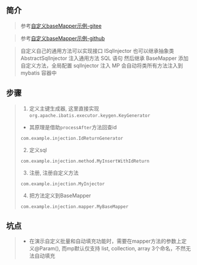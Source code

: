 ## 简介
> 参考[自定义baseMapper示例-gitee](https://gitee.com/baomidou/mybatis-plus-samples/tree/master/mybatis-plus-sample-deluxe)

> 参考[自定义baseMapper示例-github](https://github.com/baomidou/mybatis-plus-samples/tree/master/mybatis-plus-sample-deluxe)

> 自定义自己的通用方法可以实现接口 ISqlInjector 也可以继承抽象类 AbstractSqlInjector 注入通用方法 SQL 语句 然后继承 BaseMapper 添加自定义方法，全局配置 sqlInjector 注入 MP 会自动将类所有方法注入到 mybatis 容器中

## 步骤

> 1. 定义主键生成器, 这里直接实现`org.apache.ibatis.executor.keygen.KeyGenerator`
>   - 其原理是借助`processAfter`方法回查id
>   
> ```
> com.example.injection.IdReturnGenerator
> ```
> 
> 2. 定义sql
>
> ```
> com.example.injection.method.MyInsertWithIdReturn
> ```
>
> 3. 注册, 注册自定义方法
> 
> ```
> com.example.injection.MyInjector
> ```
> 
> 4. 把方法定义到BaseMapper
> 
> ```
> com.example.injection.mapper.MyBaseMapper
> ```
> 

## 坑点
> - 在演示自定义批量和自动填充功能时，需要在mapper方法的参数上定义@Param(), 而mp默认仅支持 list, collection, array 3个命名，不然无法自动填充